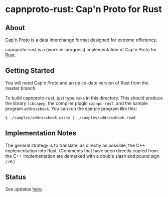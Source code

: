 # capnproto-rust: Cap'n Proto for Rust

## About

[Cap'n Proto](http://kentonv.github.io/capnproto/) is a
data interchange format designed for extreme efficiency.

capnproto-rust is a (work-in-progress) implementation of Cap'n Proto
for [Rust](http://www.rust-lang.org).

## Getting Started

You will need Cap'n Proto and
an up-to-date version of Rust from the master branch.

To build capnproto-rust, just type `make` in this directory. This
should produce the library `libcapnp`, the compiler plugin
`capnpc-rust`, and the sample program `addressbook`. You can run the
sample program like this:

```
$ ./samples/addressbook write | ./samples/addressbook read
```

## Implementation Notes

The general strategy is to translate, as directly as possible, the C++
implementation into Rust. (Comments that have been directly copied
from the C++ implementation are demarked with a double slash and pound
sign `//#`.)

## Status

See updates [here](http://dwrensha.github.io/capnproto-rust).



